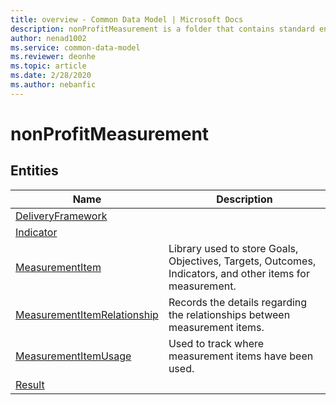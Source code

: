 ```yaml
---
title: overview - Common Data Model | Microsoft Docs
description: nonProfitMeasurement is a folder that contains standard entities related to the Common Data Model.
author: nenad1002
ms.service: common-data-model
ms.reviewer: deonhe
ms.topic: article
ms.date: 2/28/2020
ms.author: nebanfic
---
```


# nonProfitMeasurement


## Entities

|Name|Description|
|---|---|
|[DeliveryFramework](DeliveryFramework.md)||
|[Indicator](Indicator.md)||
|[MeasurementItem](MeasurementItem.md)|Library used to store Goals, Objectives, Targets, Outcomes, Indicators, and other items for measurement.|
|[MeasurementItemRelationship](MeasurementItemRelationship.md)|Records the details regarding the relationships between measurement items.|
|[MeasurementItemUsage](MeasurementItemUsage.md)|Used to track where measurement items have been used.|
|[Result](Result.md)||
